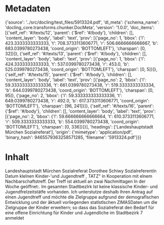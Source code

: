 # Metadaten
{'source': '../src/docling/test_files/5913324.pdf', 'dl_meta': {'schema_name': 'docling_core.transforms.chunker.DocMeta', 'version': '1.0.0', 'doc_items': [{'self_ref': '#/texts/12', 'parent': {'$ref': '#/body'}, 'children': [], 'content_layer': 'body', 'label': 'text', 'prov': [{'page_no': 1, 'bbox': {'l': 423.3333333333333, 't': 708.3733113606771, 'r': 506.6666666666667, 'b': 683.0399780273438, 'coord_origin': 'BOTTOMLEFT'}, 'charspan': [0, 32]}]}, {'self_ref': '#/texts/13', 'parent': {'$ref': '#/body'}, 'children': [], 'content_layer': 'body', 'label': 'text', 'prov': [{'page_no': 1, 'bbox': {'l': 424.3333333333333, 't': 537.0399780273438, 'r': 453.0, 'b': 525.0399780273438, 'coord_origin': 'BOTTOMLEFT'}, 'charspan': [0, 5]}]}, {'self_ref': '#/texts/15', 'parent': {'$ref': '#/body'}, 'children': [], 'content_layer': 'body', 'label': 'text', 'prov': [{'page_no': 2, 'bbox': {'l': 59.333333333333336, 't': 661.0399780273438, 'r': 519.3333333333334, 'b': 644.0399780273438, 'coord_origin': 'BOTTOMLEFT'}, 'charspan': [0, 95]}, {'page_no': 2, 'bbox': {'l': 59.333333333333336, 't': 649.0399780273438, 'r': 492.0, 'b': 617.3733113606771, 'coord_origin': 'BOTTOMLEFT'}, 'charspan': [96, 241]}]}, {'self_ref': '#/texts/16', 'parent': {'$ref': '#/body'}, 'children': [], 'content_layer': 'body', 'label': 'text', 'prov': [{'page_no': 2, 'bbox': {'l': 59.666666666666664, 't': 610.3733113606771, 'r': 509.3333333333333, 'b': 554.0399780273438, 'coord_origin': 'BOTTOMLEFT'}, 'charspan': [0, 336]}]}], 'headings': ['Landeshauptstadt Mürchen Sozialreferat'], 'origin': {'mimetype': 'application/pdf', 'binary_hash': 9465579363258571285, 'filename': '5913324.pdf'}}}

# Inhalt
Landeshauptstadt Mürchen Sozialreferat
Dorothee Schiwy Sozlalreferentín
Datum
klelnen Kinder-'und Jugendtreff , TATZ" ín Kooperation mit elnem Nachbarschaftstreff. Der Treff ist aktuell an zwai Nachmittagen In der Woche geöffnet:. Im gesamten StadtbezIrk Ist keine klassische Kinder- und Jugendfrelzeitstätfe vorhanden.
Ich unterstutze deshalb Ihren Antrag auf elnen Jugendtreff und möchte dle Zlelgruppe aufgrund der demograflschen Entwicklung und der âktuell vorliegenden statlstlschen ZIMASDaten um die Zielgruppe der Kinder erweltern; so dass das Sozialreferat den Bedarf für eine offene Einrichtung für Kinder und Jugendliche im Stadtbezirk 7 anmeldet